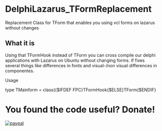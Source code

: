 # DelphiLazarus_TFormReplacement
Replacement Class for TForm that enables you using vcl forms on lazarus without changes

## What it is 
Using that TFormHook instead of TForm you can cross compile our delphi applications with Lazarus on Ubuntu without changing forms.
If fixes several things like differences in fonts and visual-/non visual differences in componentes.

Usage

type
  TMainform = class({$IFDEF FPC}TFormHook{$ELSE}TForm{$ENDIF}
  
# You found the code useful? Donate!

[![paypal](https://www.paypalobjects.com/en_US/i/btn/btn_donateCC_LG.gif)](https://www.paypal.com/cgi-bin/webscr?cmd=_s-xclick&hosted_button_id=DZUZXE2WCJU4U)

